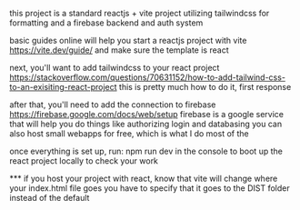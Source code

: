 
this project is a standard reactjs + vite project utilizing tailwindcss for formatting and a firebase backend and auth system

basic guides online will help you start a reactjs project with vite
https://vite.dev/guide/ 
and make sure the template is react

next, you'll want to add tailwindcss to your react project
https://stackoverflow.com/questions/70631152/how-to-add-tailwind-css-to-an-exisiting-react-project 
this is pretty much how to do it, first response

after that, you'll need to add the connection to firebase
https://firebase.google.com/docs/web/setup
firebase is a google service that will help you do things like authorizing login and databasing
you can also host small webapps for free, which is what I do most of the 

once everything is set up, run:
    npm run dev
in the console to boot up the react project locally to check your work


*** if you host your project with react, know that vite will change where your index.html file goes
you have to specify that it goes to the DIST folder instead of the default